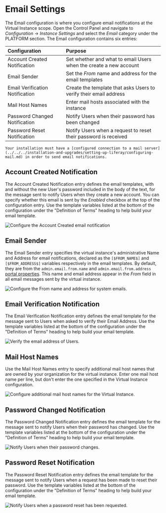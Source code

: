# Email Settings

The Email configuration is where you configure email notifications at the Virtual Instance scope. Open the Control Panel and navigate to *Configuration* &rarr; *Instance Settings* and select the *Email* category under the PLATFORM section. The Email configuration contains six entries:

| Configuration | Purpose |
| :--- | :--- |
| Account Created Notification | Set whether and what to email Users when the create a new account |
| Email Sender | Set the *From* name and address for the email templates |
| Email Verification Notification | Create the template that asks Users to verify their email address |
| Mail Host Names | Enter mail hosts associated with the instance |
| Password Changed Notification | Notify Users when their password has been changed |
| Password Reset Notification | Notify Users when a request to reset their password is received |

```{note}
Your installation must have a [configured connection to a mail server](../../../installation-and-upgrades/setting-up-liferay/configuring-mail.md) in order to send email notifications.
```

## Account Created Notification

The Account Created Notification entry defines the email templates, with and without the new User's password included in the body of the text, for the message sent to notify Users when they create a new account. You can specify whether this email is sent by the *Enabled* checkbox at the top of the configuration entry. Use the template variables listed at the bottom of the configuration under the "Definition of Terms" heading to help build your email template. 

![Configure the Account Created email notification](./email-settings/images/01.png)

## Email Sender

The Email Sender entry specifies the virtual instance's administrative Name and Address for email notifications, declared as the `[$FROM_NAME$]` and `[$FROM_ADDRESS$]` variables respectively in the email templates. By default, they are from the `admin.email.from.name` and `admin.email.from.address` [portal properties](https://learn.liferay.com/reference/latest/en/dxp/propertiesdoc/portal.properties.html#Admin%20Portlet). This name and email address appear in the *From* field in all email messages sent by the virtual instance. 

![Configure the From name and address for system emails.](./email-settings/images/02.png)

## Email Verification Notification

The Email Verification Notification entry defines the email template for the message sent to Users when asked to verify their Email Address. Use the template variables listed at the bottom of the configuration under the "Definition of Terms" heading to help build your email template. 

![Verify the email address of Users.](./email-settings/images/03.png)

## Mail Host Names

Use the Mail Host Names entry to specify additional mail host names that are owned by your organization for the virtual instance. Enter one mail host name per line, but don't enter the one specified in the Virtual Instance configuration. 

![Configure additional mail host names for the Virtual Instance.](./email-settings/images/04.png)

## Password Changed Notification

The Password Changed Notification entry defines the email template for the message sent to notify Users when their password has changed. Use the template variables listed at the bottom of the configuration under the "Definition of Terms" heading to help build your email template. 

![Notify Users when their password changes.](./email-settings/images/05.png)

## Password Reset Notification

The Password Reset Notification entry defines the email template for the message sent to notify Users when a request has been made to reset their password. Use the template variables listed at the bottom of the configuration under the "Definition of Terms" heading to help build your email template. 

![Notify Users when a password reset has been requested.](./email-settings/images/06.png)
